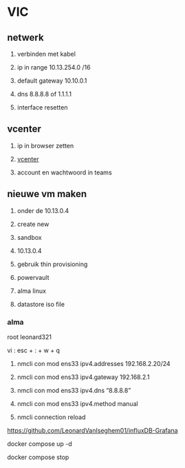 # VIC

## netwerk

1. verbinden met kabel

2. ip in range 10.13.254.0 /16

3. default gateway 10.10.0.1

4. dns 8.8.8.8 of 1.1.1.1

5. interface resetten

## vcenter

1. ip in browser zetten

2. [vcenter](10.13.0.50)

3. account en wachtwoord in teams

## nieuwe vm maken

1. onder de 10.13.0.4

2. create new

3. sandbox

4. 10.13.0.4

5. gebruik thin provisioning

6. powervault

7. alma linux

8. datastore iso file

### alma

root leonard321

vi : esc + : + w + q

1. nmcli con mod ens33 ipv4.addresses 192.168.2.20/24

2. nmcli con mod ens33 ipv4.gateway 192.168.2.1

3. nmcli con mod ens33 ipv4.dns “8.8.8.8”

4. nmcli con mod ens33 ipv4.method manual

5. nmcli connection reload

https://github.com/LeonardVanIseghem01/influxDB-Grafana

docker compose up -d

docker compose stop


